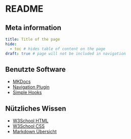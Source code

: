 # README

## Meta information

```yaml
title: Title of the page
hide:
  - toc # hides table of content on the page
draft: true # page will not be included in navigation
```

## Benutzte Software
- [MKDocs](https://www.mkdocs.org/)
- [Navigation Plugin](https://github.com/lukasgeiter/mkdocs-awesome-pages-plugin)
- [Simple Hooks](https://github.com/aklajnert/mkdocs-simple-hooks)

## Nützliches Wissen

- [W3School HTML](https://www.w3schools.com/html/)
- [W3School CSS](https://www.w3schools.com/css/)
- [Markdown Übersicht](https://www.heise.de/mac-and-i/downloads/65/1/1/6/7/1/0/3/Markdown-CheatSheet-Deutsch.pdf)